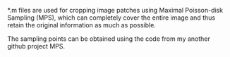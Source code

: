 *.m files are used for cropping image patches using Maximal Poisson-disk Sampling (MPS), which can completely cover the entire image and thus retain the
original information as much as possible.

The sampling points can be obtained using the code from my another github project MPS.